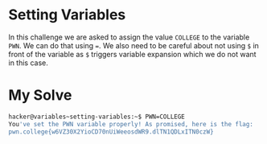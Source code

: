 # Setting Variables
In this challenge we are asked to assign the value `COLLEGE` to the variable `PWN`. We can do that using `=`. We also need to be careful about not using `$` in front of the variable as `$` triggers variable expansion which we do not want in this case.

# My Solve
```bash
hacker@variables~setting-variables:~$ PWN=COLLEGE
You've set the PWN variable properly! As promised, here is the flag:
pwn.college{w6VZ30X2YioCD70nUiWeeosdWR9.dlTN1QDLxITN0czW}
